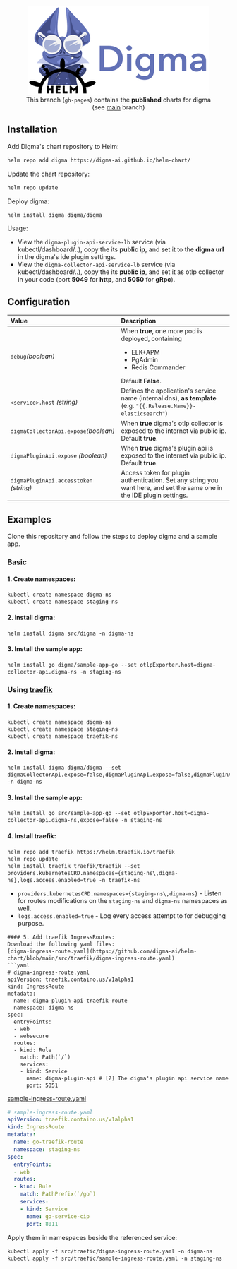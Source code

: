<p align="center">
  <picture>
    <source media="(prefers-color-scheme: dark)" srcset="assets/digma-helm-dark.png">
    <source media="(prefers-color-scheme: light)" srcset="assets/digma-helm-light.png">
    <img width="410" height="200" src="assets/digma-helm-light.png" alt="digma+helm logos">
  </picture>
  <br/>
  This branch (<code>gh-pages</code>) contains the <b>published</b> charts for digma
  <br/>
  (see <a href="https://github.com/digma-ai/helm-chart/tree/main">main</a> branch)
</p>

## Installation

Add Digma's chart repository to Helm:
```bash
helm repo add digma https://digma-ai.github.io/helm-chart/
```

Update the chart repository:
```bash
helm repo update
```

Deploy digma:
```bash
helm install digma digma/digma
```

Usage:
- View the `digma-plugin-api-service-lb` service (via kubectl/dashboard/..), copy the its **public ip**, and set it to the **digma url** in the digma's ide plugin settings.
- View the `digma-collector-api-service-lb` service (via kubectl/dashboard/..), copy the its **public ip**, and set it as otlp collector in your code (port **5049** for **http**, and **5050** for **gRpc**).
## Configuration
<table>
    <thead>
        <tr>
            <th align="left">Value</th>
            <th align="left">Description</th>
        </tr>
    </thead>
    <tbody>
        <tr>
          <td><code>debug</code><i>(boolean)</i></td>
              <td>When <b>true</b>, one more pod is deployed, containing <br/><ul><li>ELK+APM</li><li>PgAdmin</li><li>Redis Commander</li></ul>Default <b>False</b>.</td>
            </tr>
        <tr>
          <td><code>&lt;service&gt;.host</code> <i>(string)</i></td>
              <td>Defines the application's service name (internal dns), <b>as template</b> (e.g. <code>"{{.Release.Name}}-elasticsearch"</code>)</td>
            </tr>
        <tr>
          <td><code>digmaCollectorApi.expose</code><i>(boolean)</i></td>
            <td>When <b>true</b> digma's otlp collector is exposed to the internet via public ip.<br/>Default <b>true</b>.</td>
          </tr>
        <tr>
          <td><code>digmaPluginApi.expose</code> <i>(boolean)</i></td>
            <td>When <b>true</b> digma's plugin api is exposed to the internet via public ip.<br/>Default <b>true</b>.</td>
          </tr>
        <tr>
          <td><code>digmaPluginApi.accesstoken</code> <i>(string)</i></td>
            <td>Access token for plugin authentication. Set any string you want here, and set the same one in the IDE plugin settings.</td>
        </tr>
    </tbody>
</table>

## Examples
Clone this repository and follow the steps to deploy digma and a sample app.
### Basic
#### 1. Create namespaces:
```
kubectl create namespace digma-ns
kubectl create namespace staging-ns
```
#### 2. Install digma:
```
helm install digma src/digma -n digma-ns
```
#### 3. Install the sample app:
```
helm install go digma/sample-app-go --set otlpExporter.host=digma-collector-api.digma-ns -n staging-ns
```

### Using [traefik](https://github.com/traefik/traefik)
#### 1. Create namespaces:
```
kubectl create namespace digma-ns
kubectl create namespace staging-ns
kubectl create namespace traefik-ns
```

#### 2. Install digma:
```
helm install digma digma/digma --set digmaCollectorApi.expose=false,digmaPluginApi.expose=false,digmaPluginApi.secured=false -n digma-ns
```

#### 3. Install the sample app:
```
helm install go src/sample-app-go --set otlpExporter.host=digma-collector-api.digma-ns,expose=false -n staging-ns
```

#### 4. Install traefik:
```
helm repo add traefik https://helm.traefik.io/traefik
helm repo update
helm install traefik traefik/traefik --set providers.kubernetesCRD.namespaces={staging-ns\,digma-ns},logs.access.enabled=true -n traefik-ns
```
- `providers.kubernetesCRD.namespaces={staging-ns\,digma-ns}` - Listen for routes modifications on the `staging-ns` and `digma-ns` namespaces as well.
- `logs.access.enabled=true` - Log every access attempt to for debugging purpose.
```
#### 5. Add traefik IngressRoutes:
Download the following yaml files:
[digma-ingress-route.yaml](https://github.com/digma-ai/helm-chart/blob/main/src/traefik/digma-ingress-route.yaml)
```yaml
# digma-ingress-route.yaml
apiVersion: traefik.containo.us/v1alpha1
kind: IngressRoute
metadata:
  name: digma-plugin-api-traefik-route
  namespace: digma-ns
spec:
  entryPoints:
  - web
  - websecure
  routes:
  - kind: Rule
    match: Path(`/`) 
    services:
    - kind: Service
      name: digma-plugin-api # [2] The digma's plugin api service name
      port: 5051
```
[sample-ingress-route.yaml](https://github.com/digma-ai/helm-chart/blob/main/src/traefik/sample-ingress-route.yaml)
```yaml
# sample-ingress-route.yaml
apiVersion: traefik.containo.us/v1alpha1
kind: IngressRoute
metadata:
  name: go-traefik-route
  namespace: staging-ns
spec:
  entryPoints:
  - web
  routes:
  - kind: Rule
    match: PathPrefix(`/go`)
    services:
    - kind: Service
      name: go-service-cip
      port: 8011
```

Apply them in namespaces beside the referenced service:
```
kubectl apply -f src/traefic/digma-ingress-route.yaml -n digma-ns
kubectl apply -f src/traefic/sample-ingress-route.yaml -n staging-ns
```

